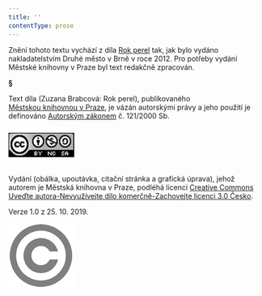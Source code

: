 ```yaml
---
title: ''
contentType: prose
---
```


<section>

Znění tohoto textu vychází z díla [Rok perel](https://search.mlp.cz/cz/titul/rok-perel/3963706/) tak, jak bylo vydáno nakladatelstvím Druhé město v Brně v roce 2012. Pro potřeby vydání Městské knihovny v Praze byl text redakčně zpracován.

**§**

Text díla (Zuzana Brabcová: Rok perel), publikovaného [Městskou knihovnou v Praze](https://www.mlp.cz/cz/), je vázán autorskými právy a jeho použití je definováno [Autorským zákonem](https://www.mkcr.cz/predpisy-zakonu-709.html) č. 121/2000 Sb.

[![image001.jpg](./resources/image001_fmt.jpeg)](https://creativecommons.org/licenses/by-nc-sa/3.0/cz/)

Vydání (obálka, upoutávka, citační stránka a grafická úprava), jehož autorem je Městská knihovna v Praze, podléhá licenci [Creative Commons Uveďte autora-Nevyužívejte dílo komerčně-Zachovejte licenci 3.0 Česko](https://creativecommons.org/licenses/by-nc-sa/3.0/cz/).

Verze 1.0 z 25. 10. 2019.

</section>

<section>

![image002.jpg](./resources/image002_fmt.jpeg)

</section>
